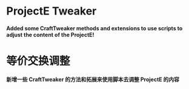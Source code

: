 # ProjectE Tweaker
#### Added some CraftTweaker methods and extensions to use scripts to adjust the content of the ProjectE!

# 等价交换调整
#### 新增一些 CraftTweaker 的方法和拓展来使用脚本去调整 ProjectE 的内容
